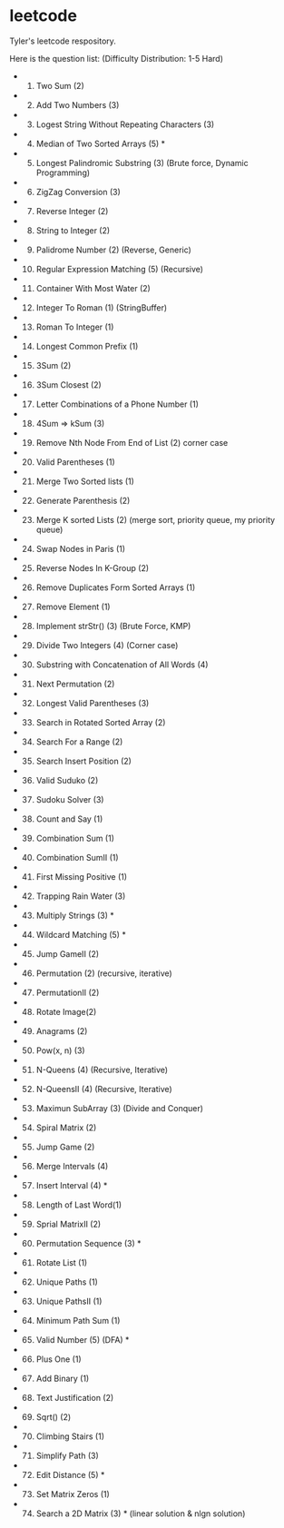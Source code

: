 # leetcode

Tyler's leetcode respository.


Here is the question list:
(Difficulty Distribution: 1-5 Hard)
* 1.   Two Sum (2)
* 2.   Add Two Numbers (3)
* 3.   Logest String Without Repeating Characters (3)
* 4.   Median of Two Sorted Arrays (5) *
* 5.   Longest Palindromic Substring (3) (Brute force, Dynamic Programming) 
* 6.   ZigZag Conversion (3) 
* 7.   Reverse Integer (2) 
* 8.   String to Integer (2) 
* 9.   Palidrome Number (2) (Reverse, Generic)
* 10.  Regular Expression Matching (5) (Recursive)
* 11.  Container With Most Water (2)
* 12.  Integer To Roman (1) (StringBuffer)
* 13.  Roman To Integer (1)
* 14.  Longest Common Prefix (1) 
* 15.  3Sum (2) 
* 16.  3Sum Closest (2) 
* 17.  Letter Combinations of a Phone Number (1) 
* 18.  4Sum => kSum (3)
* 19.  Remove Nth Node From End of List (2) corner case 
* 20.  Valid Parentheses (1) 
* 21.  Merge Two Sorted lists (1) 
* 22.  Generate Parenthesis (2)
* 23.  Merge K sorted Lists (2) (merge sort, priority queue, my priority queue) 
* 24.  Swap Nodes in Paris (1)
* 25.  Reverse Nodes In K-Group (2)
* 26.  Remove Duplicates Form Sorted Arrays (1)
* 27.  Remove Element (1)
* 28.  Implement strStr() (3) (Brute Force, KMP)
* 29.  Divide Two Integers (4) (Corner case)
* 30.  Substring with Concatenation of All Words (4)
* 31.  Next Permutation (2)
* 32.  Longest Valid Parentheses (3)
* 33.  Search in Rotated Sorted Array (2)
* 34.  Search For a Range (2)
* 35.  Search Insert Position (2)
* 36.  Valid Suduko (2)
* 37.  Sudoku Solver (3)
* 38.  Count and Say (1)
* 39.  Combination Sum (1)
* 40.  Combination SumII (1)
* 41.  First Missing Positive (1)
* 42.  Trapping Rain Water (3)
* 43.  Multiply Strings (3) *
* 44.  Wildcard Matching (5) *
* 45.  Jump GameII (2)
* 46.  Permutation (2) (recursive, iterative)
* 47.  PermutationII (2) 
* 48.  Rotate Image(2) 
* 49.  Anagrams (2) 
* 50.  Pow(x, n) (3) 
* 51.  N-Queens (4) (Recursive, Iterative)
* 52.  N-QueensII (4) (Recursive, Iterative)
* 53.  Maximun SubArray (3) (Divide and Conquer)
* 54.  Spiral Matrix (2)
* 55.  Jump Game (2)
* 56.  Merge Intervals (4)
* 57.  Insert Interval (4) *
* 58.  Length of Last Word(1)
* 59.  Sprial MatrixII (2)
* 60.  Permutation Sequence (3) *
* 61.  Rotate List (1)
* 62.  Unique Paths (1)
* 63.  Unique PathsII (1)
* 64.  Minimum Path Sum (1)
* 65.  Valid Number (5) (DFA) *
* 66.  Plus One (1)
* 67.  Add Binary (1)
* 68.  Text Justification (2)
* 69.  Sqrt() (2)
* 70.  Climbing Stairs (1)
* 71.  Simplify Path (3)
* 72.  Edit Distance (5) *
* 73.  Set Matrix Zeros (1) 
* 74.  Search a 2D Matrix (3) * (linear solution & nlgn solution)






